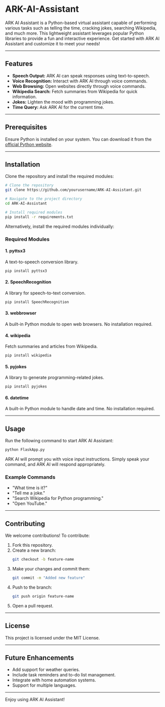 ﻿# ARK-AI-Assistant

ARK AI Assistant is a Python-based virtual assistant capable of performing various tasks such as telling the time, cracking jokes, searching Wikipedia, and much more. This lightweight assistant leverages popular Python libraries to provide a fun and interactive experience. Get started with ARK AI Assistant and customize it to meet your needs!

---

## Features

- **Speech Output:** ARK AI can speak responses using text-to-speech.
- **Voice Recognition:** Interact with ARK AI through voice commands.
- **Web Browsing:** Open websites directly through voice commands.
- **Wikipedia Search:** Fetch summaries from Wikipedia for quick information.
- **Jokes:** Lighten the mood with programming jokes.
- **Time Query:** Ask ARK AI for the current time.

---

## Prerequisites
Ensure Python is installed on your system. You can download it from the [official Python website](https://www.python.org/downloads/).

---

## Installation

Clone the repository and install the required modules:

```bash
# Clone the repository
git clone https://github.com/yourusername/ARK-AI-Assistant.git

# Navigate to the project directory
cd ARK-AI-Assistant

# Install required modules
pip install -r requirements.txt
```

Alternatively, install the required modules individually:

### Required Modules

#### 1. **pyttsx3**
A text-to-speech conversion library.

```bash
pip install pyttsx3
```

#### 2. **SpeechRecognition**
A library for speech-to-text conversion.

```bash
pip install SpeechRecognition
```

#### 3. **webbrowser**
A built-in Python module to open web browsers. No installation required.

#### 4. **wikipedia**
Fetch summaries and articles from Wikipedia.

```bash
pip install wikipedia
```

#### 5. **pyjokes**
A library to generate programming-related jokes.

```bash
pip install pyjokes
```

#### 6. **datetime**
A built-in Python module to handle date and time. No installation required.

---

## Usage

Run the following command to start ARK AI Assistant:

```bash
python FlaskApp.py
```

ARK AI will prompt you with voice input instructions. Simply speak your command, and ARK AI will respond appropriately.

### Example Commands

- "What time is it?"
- "Tell me a joke."
- "Search Wikipedia for Python programming."
- "Open YouTube."

---

## Contributing

We welcome contributions! To contribute:

1. Fork this repository.
2. Create a new branch:
   ```bash
   git checkout -b feature-name
   ```
3. Make your changes and commit them:
   ```bash
   git commit -m "Added new feature"
   ```
4. Push to the branch:
   ```bash
   git push origin feature-name
   ```
5. Open a pull request.

---

## License

This project is licensed under the MIT License.

---

## Future Enhancements

- Add support for weather queries.
- Include task reminders and to-do list management.
- Integrate with home automation systems.
- Support for multiple languages.

---

Enjoy using ARK AI Assistant!


